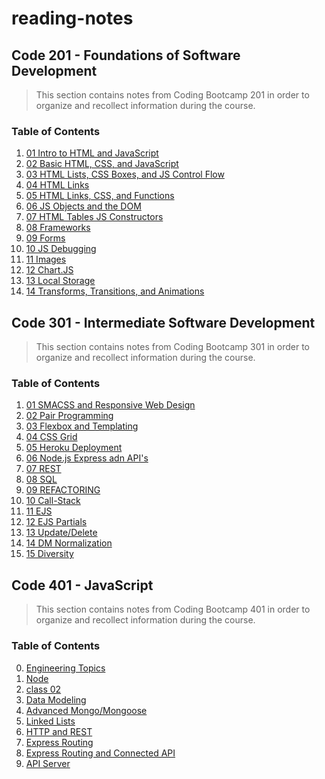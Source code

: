 # reading-notes

## Code 201 - Foundations of Software Development

> This section contains notes from Coding Bootcamp 201 in order to organize and recollect information during the course.


### Table of Contents
1. [01 Intro to HTML and JavaScript](201/class-01.md)
2. [02 Basic HTML, CSS, and JavaScript](201/class-02.md)
3. [03 HTML Lists, CSS Boxes, and JS Control Flow](201/class-03.md)
4. [04 HTML Links](201/class-04.md)
5. [05 HTML Links, CSS, and Functions](201/class-05.md)
6. [06 JS Objects and the DOM](201/class-06.md)
7. [07 HTML Tables JS Constructors](201/class-07.md)
8. [08 Frameworks](201/class-08.md)
9. [09 Forms](201/class-09.md)
10. [10 JS Debugging](201/class-10.md)
11. [11 Images](201/class-11.md)
12. [12 Chart.JS](201/class-12.md)
13. [13 Local Storage](201/class-13.md)
14. [14 Transforms, Transitions, and Animations](201/class-14.md)

## Code 301 - Intermediate Software Development


> This section contains notes from Coding Bootcamp 301 in order to organize and recollect information during the course.


### Table of Contents
1. [01 SMACSS and Responsive Web Design](301/class-01.md)
2. [02 Pair Programming](301/class-02.md)
3. [03 Flexbox and Templating](301/class-03.md)
4. [04 CSS Grid](301/class-04.md)
5. [05 Heroku Deployment](301/class-05.md)
6. [06 Node.js Express adn API's](301/class-06.md)
7. [07 REST](301/class-07.md)
8. [08 SQL](301/class-08.md)
9. [09 REFACTORING](301/class-09.md)
10. [10 Call-Stack](301/class-10.md)
11. [11 EJS](301/class-11.md)
12. [12 EJS Partials](301/class-12.md)
13. [13 Update/Delete](301/class-13.md)
14. [14 DM Normalization](301/class-14.md)
15. [15 Diversity](301/class-15.md)

## Code 401 - JavaScript


> This section contains notes from Coding Bootcamp 401 in order to organize and recollect information during the course.


### Table of Contents
0. [Engineering Topics](401/Engineering-Topics.md)
1. [Node](401/class-01.md)
2. [class 02]()
3. [Data Modeling](401/class-03.md)
4. [Advanced Mongo/Mongoose](401/class-04.md)
5. [Linked Lists](401/class-05.md)
6. [HTTP and REST](401/class-06.md)
7. [Express Routing](401/class-07.md)
8. [Express Routing and Connected API](401/class-08.md)
9. [API Server](401/class-09.md)

